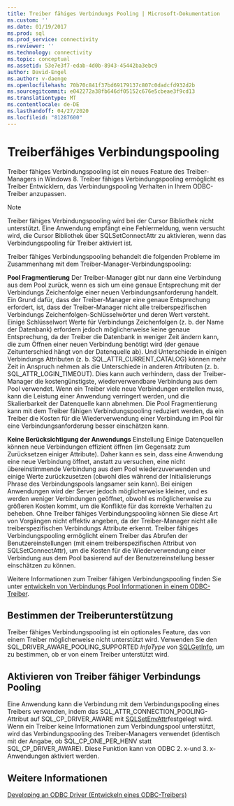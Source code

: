 ```yaml
---
title: Treiber fähiges Verbindungs Pooling | Microsoft-Dokumentation
ms.custom: ''
ms.date: 01/19/2017
ms.prod: sql
ms.prod_service: connectivity
ms.reviewer: ''
ms.technology: connectivity
ms.topic: conceptual
ms.assetid: 53e7e3f7-edab-4d0b-8943-45442ba3ebc9
author: David-Engel
ms.author: v-daenge
ms.openlocfilehash: 70b70c841f37bd69179137c807c0dadcfd932d2b
ms.sourcegitcommit: e042272a38fb646df05152c676e5cbeae3f9cd13
ms.translationtype: MT
ms.contentlocale: de-DE
ms.lasthandoff: 04/27/2020
ms.locfileid: "81287600"
---
```

# <a name="driver-aware-connection-pooling"></a>Treiberfähiges Verbindungspooling
Treiber fähiges Verbindungspooling ist ein neues Feature des Treiber-Managers in Windows 8. Treiber fähiges Verbindungspooling ermöglicht es Treiber Entwicklern, das Verbindungspooling Verhalten in Ihrem ODBC-Treiber anzupassen.  
  
> [!NOTE]  
>  Treiber fähiges Verbindungspooling wird bei der Cursor Bibliothek nicht unterstützt. Eine Anwendung empfängt eine Fehlermeldung, wenn versucht wird, die Cursor Bibliothek über SQLSetConnectAttr zu aktivieren, wenn das Verbindungspooling für Treiber aktiviert ist.  
  
 Treiber fähiges Verbindungspooling behandelt die folgenden Probleme im Zusammenhang mit dem Treiber-Manager-Verbindungspooling:  
  
 **Pool Fragmentierung** Der Treiber-Manager gibt nur dann eine Verbindung aus dem Pool zurück, wenn es sich um eine genaue Entsprechung mit der Verbindungs Zeichenfolge einer neuen Verbindungsanforderung handelt.  Ein Grund dafür, dass der Treiber-Manager eine genaue Entsprechung erfordert, ist, dass der Treiber-Manager nicht alle treiberspezifischen Verbindungs Zeichenfolgen-Schlüsselwörter und deren Wert versteht.  Einige Schlüsselwort Werte für Verbindungs Zeichenfolgen (z. b. der Name der Datenbank) erfordern jedoch möglicherweise keine genaue Entsprechung, da der Treiber die Datenbank in weniger Zeit ändern kann, die zum Öffnen einer neuen Verbindung benötigt wird (der genaue Zeitunterschied hängt von der Datenquelle ab). Und Unterschiede in einigen Verbindungs Attributen (z. b. SQL_ATTR_CURRENT_CATALOG) können mehr Zeit in Anspruch nehmen als die Unterschiede in anderen Attributen (z. b. SQL_ATTR_LOGIN_TIMEOUT). Dies kann auch verhindern, dass der Treiber-Manager die kostengünstigste, wiederverwendbare Verbindung aus dem Pool verwendet. Wenn ein Treiber viele neue Verbindungen erstellen muss, kann die Leistung einer Anwendung verringert werden, und die Skalierbarkeit der Datenquelle kann abnehmen. Die Pool Fragmentierung kann mit dem Treiber fähigen Verbindungspooling reduziert werden, da ein Treiber die Kosten für die Wiederverwendung einer Verbindung im Pool für eine Verbindungsanforderung besser einschätzen kann.  
  
 **Keine Berücksichtigung der Anwendungs** Einstellung Einige Datenquellen können neue Verbindungen effizient öffnen (im Gegensatz zum Zurücksetzen einiger Attribute). Daher kann es sein, dass eine Anwendung eine neue Verbindung öffnet, anstatt zu versuchen, eine nicht übereinstimmende Verbindung aus dem Pool wiederzuverwenden und einige Werte zurückzusetzen (obwohl dies während der Initialisierungs Phrase des Verbindungspools langsamer sein kann). Bei einigen Anwendungen wird der Server jedoch möglicherweise kleiner, und es werden weniger Verbindungen geöffnet, obwohl es möglicherweise zu größeren Kosten kommt, um die Konflikte für das korrekte Verhalten zu beheben. Ohne Treiber fähiges Verbindungspooling können Sie diese Art von Vorgängen nicht effektiv angeben, da der Treiber-Manager nicht alle treiberspezifischen Verbindungs Attribute erkennt. Treiber fähiges Verbindungspooling ermöglicht einem Treiber das Abrufen der Benutzereinstellungen (mit einem treiberspezifischen Attribut von SQLSetConnectAttr), um die Kosten für die Wiederverwendung einer Verbindung aus dem Pool basierend auf der Benutzereinstellung besser einschätzen zu können.  
  
 Weitere Informationen zum Treiber fähigen Verbindungspooling finden Sie unter [entwickeln von Verbindungs Pool Informationen in einem ODBC-Treiber](../../../odbc/reference/develop-driver/developing-connection-pool-awareness-in-an-odbc-driver.md).  
  
## <a name="determining-driver-support"></a>Bestimmen der Treiberunterstützung  
 Treiber fähiges Verbindungspooling ist ein optionales Feature, das von einem Treiber möglicherweise nicht unterstützt wird. Verwenden Sie den SQL_DRIVER_AWARE_POOLING_SUPPORTED *InfoType* von [SQLGetInfo](../../../odbc/reference/syntax/sqlgetinfo-function.md), um zu bestimmen, ob er von einem Treiber unterstützt wird.  
  
## <a name="how-to-enable-driver-aware-connection-pooling"></a>Aktivieren von Treiber fähiger Verbindungs Pooling  
 Eine Anwendung kann die Verbindung mit dem Verbindungspooling eines Treibers verwenden, indem das SQL_ATTR_CONNECTION_POOLING-Attribut auf SQL_CP_DRIVER_AWARE mit [SQLSetEnvAttr](../../../odbc/reference/syntax/sqlsetenvattr-function.md)festgelegt wird. Wenn ein Treiber keine Informationen zum Verbindungspool unterstützt, wird das Verbindungspooling des Treiber-Managers verwendet (identisch mit der Angabe, ob SQL_CP_ONE_PER_HENV statt SQL_CP_DRIVER_AWARE). Diese Funktion kann von ODBC 2. x-und 3. x-Anwendungen aktiviert werden.  
  
## <a name="see-also"></a>Weitere Informationen  
 [Developing an ODBC Driver (Entwickeln eines ODBC-Treibers)](../../../odbc/reference/develop-driver/developing-an-odbc-driver.md)
